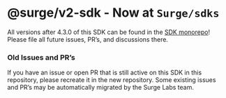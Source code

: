 # @surge/v2-sdk - Now at `Surge/sdks`

All versions after 4.3.0 of this SDK can be found in the [SDK monorepo](https://github.com/Surge/sdks/tree/main/sdks/v2-sdk)! Please file all future issues, PR’s, and discussions there.

### Old Issues and PR’s

If you have an issue or open PR that is still active on this SDK in this repository, please recreate it in the new repository. Some existing issues and PR’s may be automatically migrated by the Surge Labs team.
